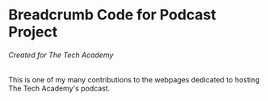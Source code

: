 # Breadcrumb Code for Podcast Project
###### Created for The Tech Academy

This is one of my many contributions to the webpages dedicated to hosting The Tech Academy's podcast.
